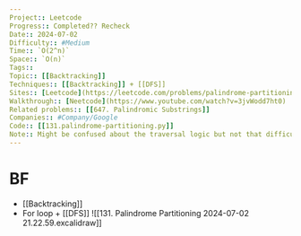 ```yaml
---
Project:: Leetcode
Progress:: Completed?? Recheck
Date:: 2024-07-02
Difficulty:: #Medium 
Time:: `O(2^n)`
Space:: `O(n)`
Tags:: 
Topic:: [[Backtracking]]
Techniques:: [[Backtracking]] + [[DFS]]
Sites:: [Leetcode](https://leetcode.com/problems/palindrome-partitioning/description/)
Walkthrough:: [Neetcode](https://www.youtube.com/watch?v=3jvWodd7ht0)
Related problems:: [[647. Palindromic Substrings]]
Companies:: #Company/Google
Code:: [[131.palindrome-partitioning.py]]
Note:: Might be confused about the traversal logic but not that difficult. I think I wrote may [[Backtracking]] + [[DFS]] 
---
```


# BF
- [[Backtracking]]
- For loop + [[DFS]]
![[131. Palindrome Partitioning 2024-07-02 21.22.59.excalidraw]]